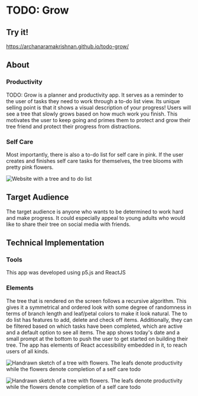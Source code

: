 # TODO: Grow

## Try it! 
https://archanaramakrishnan.github.io/todo-grow/

## About

### Productivity
TODO: Grow is a planner and productivity app. It serves as a reminder to the user of tasks they need to work through a to-do list view. Its unique selling point is that it shows a visual description of your progress! Users will see a tree that slowly grows based on how much work you finish. This motivates the user to keep going and primes them to protect and grow their tree friend and protect their progress from distractions. 

### Self Care
Most importantly, there is also a to-do list for self care in pink. If the user creates and finishes self care tasks for themselves, the tree blooms with pretty pink flowers. 

![Website with a tree and to do list](https://github.com/archanaramakrishnan/todo-grow/blob/main/screenshots/web.png?raw=true)

## Target Audience
The target audience is anyone who wants to be determined to work hard and make progress. It could especially appeal to young adults who would like to share their tree on social media with friends.


## Technical Implementation

### Tools
This app was developed using p5.js and ReactJS

### Elements
The tree that is rendered on the screen follows a recursive algorithm. This gives it a symmetrical and ordered look with some degree of randomness in terms of branch length and leaf/petal colors to make it look natural. The to do list has features to add, delete and check off items. Additionally, they can be filtered based on which tasks have been completed, which are active and a default option to see all items. The app shows today's date and a small prompt at the bottom to push the user to get started on building their tree. The app has elements of React accessibility embedded in it, to reach users of all kinds. 

![Handrawn sketch of a tree with flowers. The leafs denote productivity while the flowers denote completion of a self care todo](https://github.com/archanaramakrishnan/todo-grow/blob/main/screenshots/sketch-tree.png?raw=true)

![Handrawn sketch of a tree with flowers. The leafs denote productivity while the flowers denote completion of a self care todo](https://github.com/archanaramakrishnan/todo-grow/blob/main/screenshots/sketch-list.png?raw=true)
